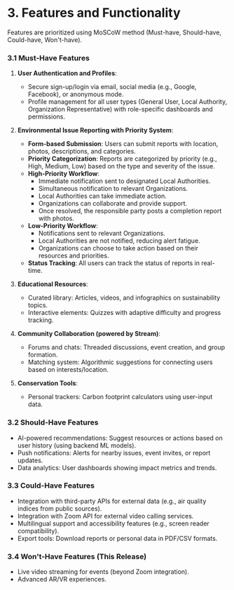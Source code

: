 # 3. Features and Functionality

Features are prioritized using MoSCoW method (Must-have, Should-have, Could-have, Won't-have).

### 3.1 Must-Have Features
1.  **User Authentication and Profiles**:
    *   Secure sign-up/login via email, social media (e.g., Google, Facebook), or anonymous mode.
    *   Profile management for all user types (General User, Local Authority, Organization Representative) with role-specific dashboards and permissions.

2.  **Environmental Issue Reporting with Priority System**:
    *   **Form-based Submission**: Users can submit reports with location, photos, descriptions, and categories.
    *   **Priority Categorization**: Reports are categorized by priority (e.g., High, Medium, Low) based on the type and severity of the issue.
    *   **High-Priority Workflow**:
        *   Immediate notification sent to designated Local Authorities.
        *   Simultaneous notification to relevant Organizations.
        *   Local Authorities can take immediate action.
        *   Organizations can collaborate and provide support.
        *   Once resolved, the responsible party posts a completion report with photos.
    *   **Low-Priority Workflow**:
        *   Notifications sent to relevant Organizations.
        *   Local Authorities are not notified, reducing alert fatigue.
        *   Organizations can choose to take action based on their resources and priorities.
    *   **Status Tracking**: All users can track the status of reports in real-time.

3.  **Educational Resources**:
    *   Curated library: Articles, videos, and infographics on sustainability topics.
    *   Interactive elements: Quizzes with adaptive difficulty and progress tracking.

4.  **Community Collaboration (powered by Stream)**:
    *   Forums and chats: Threaded discussions, event creation, and group formation.
    - Matching system: Algorithmic suggestions for connecting users based on interests/location.

5.  **Conservation Tools**:
    *   Personal trackers: Carbon footprint calculators using user-input data.

### 3.2 Should-Have Features
- AI-powered recommendations: Suggest resources or actions based on user history (using backend ML models).
- Push notifications: Alerts for nearby issues, event invites, or report updates.
- Data analytics: User dashboards showing impact metrics and trends.

### 3.3 Could-Have Features
- Integration with third-party APIs for external data (e.g., air quality indices from public sources).
- Integration with Zoom API for external video calling services.
- Multilingual support and accessibility features (e.g., screen reader compatibility).
- Export tools: Download reports or personal data in PDF/CSV formats.

### 3.4 Won't-Have Features (This Release)
- Live video streaming for events (beyond Zoom integration).
- Advanced AR/VR experiences.
